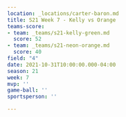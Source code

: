 ```yaml
---
location: _locations/carter-baron.md
title: S21 Week 7 - Kelly vs Orange
teams-score:
- team: _teams/s21-kelly-green.md
  score: 52
- team: _teams/s21-neon-orange.md
  score: 40
field: "4"
date: 2021-10-31T10:00:00.000-04:00
season: 21
week: 7
mvp: ''
game-ball: ''
sportsperson: ''

---
```

